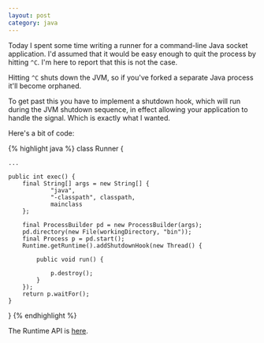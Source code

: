 ```yaml
---
layout: post
category: java
---
```


Today I spent some time writing a runner for a command-line Java socket 
application. I'd assumed that it would be easy enough to quit the process 
by hitting `^C`. I'm here to report that this is not the case.

Hitting `^C` shuts down the JVM, so if you've forked a separate
Java process it'll become orphaned.

To get past this you have to implement a shutdown hook, which will run
during the JVM shutdown sequence, in effect allowing your application
to handle the signal. Which is exactly what I wanted.

Here's a bit of code:

{% highlight java %}
class Runner {

    ...

    public int exec() {
        final String[] args = new String[] {
                "java",
                "-classpath", classpath,
                mainclass
        };
        
        final ProcessBuilder pd = new ProcessBuilder(args);
        pd.directory(new File(workingDirectory, "bin"));
        final Process p = pd.start();
        Runtime.getRuntime().addShutdownHook(new Thread() {

            public void run() {

                p.destroy();
            }
        });
        return p.waitFor();
    }
}
{% endhighlight %}

The Runtime API is [here](http://docs.oracle.com/javase/6/docs/api/java/lang/Runtime.html#addShutdownHook%28java.lang.Thread%29).
